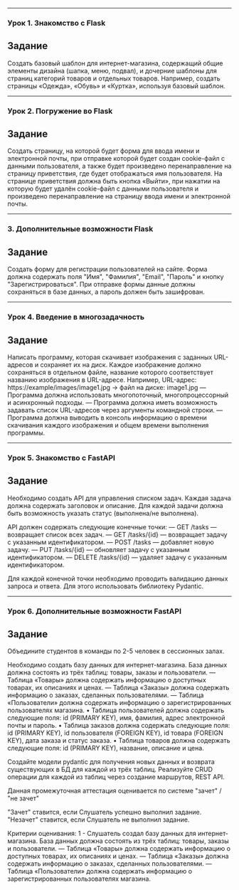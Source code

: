 ---------------------------------------------------
### Урок 1. Знакомство с Flask
## Задание

Создать базовый шаблон для интернет-магазина, содержащий общие элементы дизайна (шапка, меню, подвал), и дочерние шаблоны для страниц категорий товаров и отдельных товаров. Например, создать страницы «Одежда», «Обувь» и «Куртка», используя базовый шаблон.

---------------------------------------------------
### Урок 2. Погружение во Flask
## Задание

Создать страницу, на которой будет форма для ввода имени и электронной почты, при отправке которой будет создан cookie-файл с данными пользователя, а также будет произведено перенаправление на страницу приветствия, где будет отображаться имя пользователя.
На странице приветствия должна быть кнопка «Выйти», при нажатии на которую будет удалён cookie-файл с данными пользователя и произведено перенаправление на страницу ввода имени и электронной почты.

---------------------------------------------------

###  3. Дополнительные возможности Flask
## Задание

Создать форму для регистрации пользователей на сайте. Форма должна содержать поля "Имя", "Фамилия", "Email", "Пароль" и кнопку "Зарегистрироваться". При отправке формы данные должны сохраняться в базе данных, а пароль должен быть зашифрован.

---------------------------------------------------

### Урок 4. Введение в многозадачность
## Задание

Написать программу, которая скачивает изображения с заданных URL-адресов и сохраняет их на диск. Каждое изображение должно сохраняться в отдельном файле, название которого соответствует названию изображения в URL-адресе.
Например, URL-адрес: https://example/images/image1.jpg -> файл на диске: image1.jpg
— Программа должна использовать многопоточный, многопроцессорный и асинхронный подходы.
— Программа должна иметь возможность задавать список URL-адресов через аргументы командной строки.
— Программа должна выводить в консоль информацию о времени скачивания каждого изображения и общем времени выполнения программы.

---------------------------------------------------

### Урок 5. Знакомство с FastAPI
## Задание

Необходимо создать API для управления списком задач. Каждая задача должна содержать заголовок и описание. Для каждой задачи должна быть возможность указать статус (выполнена/не выполнена).

API должен содержать следующие конечные точки:
— GET /tasks — возвращает список всех задач.
— GET /tasks/{id} — возвращает задачу с указанным идентификатором.
— POST /tasks — добавляет новую задачу.
— PUT /tasks/{id} — обновляет задачу с указанным идентификатором.
— DELETE /tasks/{id} — удаляет задачу с указанным идентификатором.

Для каждой конечной точки необходимо проводить валидацию данных запроса и ответа. Для этого использовать библиотеку Pydantic.


---------------------------------------------------


### Урок 6. Дополнительные возможности FastAPI
## Задание

Объедините студентов в команды по 2-5 человек в сессионных залах.

Необходимо создать базу данных для интернет-магазина. База данных должна состоять из трёх таблиц: товары, заказы и пользователи.
— Таблица «Товары» должна содержать информацию о доступных товарах, их описаниях и ценах.
— Таблица «Заказы» должна содержать информацию о заказах, сделанных пользователями.
— Таблица «Пользователи» должна содержать информацию о зарегистрированных пользователях магазина.
• Таблица пользователей должна содержать следующие поля: id (PRIMARY KEY), имя, фамилия, адрес электронной почты и пароль.
• Таблица заказов должна содержать следующие поля: id (PRIMARY KEY), id пользователя (FOREIGN KEY), id товара (FOREIGN KEY), дата заказа и статус заказа.
• Таблица товаров должна содержать следующие поля: id (PRIMARY KEY), название, описание и цена.

Создайте модели pydantic для получения новых данных и возврата существующих в БД для каждой из трёх таблиц.
Реализуйте CRUD операции для каждой из таблиц через создание маршрутов, REST API.

Данная промежуточная аттестация оценивается по системе "зачет" / "не зачет"

"Зачет" ставится, если Слушатель успешно выполнил задание.
"Незачет" ставится, если Слушатель не выполнил задание.

Критерии оценивания:
1 - Слушатель создал базу данных для интернет-магазина. База данных должна состоять из трёх таблиц: товары, заказы и пользователи.
— Таблица «Товары» должна содержать информацию о доступных товарах, их описаниях и ценах.
— Таблица «Заказы» должна содержать информацию о заказах, сделанных пользователями.
— Таблица «Пользователи» должна содержать информацию о зарегистрированных пользователях магазина.